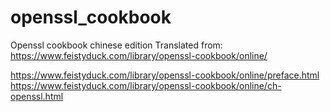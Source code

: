 # openssl_cookbook
Openssl cookbook chinese edition
Translated from:
https://www.feistyduck.com/library/openssl-cookbook/online/

https://www.feistyduck.com/library/openssl-cookbook/online/preface.html
https://www.feistyduck.com/library/openssl-cookbook/online/ch-openssl.html

